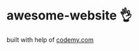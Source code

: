 # awesome-website :ok_hand:                                                                                                                                                         
built with help of <a href="http://johnelder.com/">codemy.com</a>
